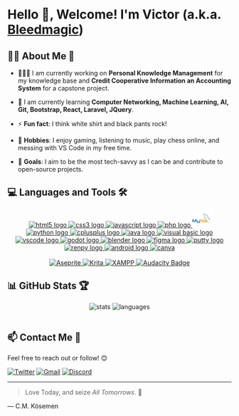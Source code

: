 # Hello 👋, Welcome! I'm Victor (a.k.a. [Bleedmagic][steam])

## 👨‍💻 About Me 📖

- 👨🏻‍💻 I am currently working on **Personal Knowledge Management** for my knowledge base and **Credit Cooperative Information an Accounting System** for a capstone project.

- 🌱 I am currently learning **Computer Networking, Machine Learning, AI, Git, Bootstrap, React, Laravel, JQuery**.

- ⚡ **Fun fact**: I think white shirt and black pants rock!

- 🎲 **Hobbies**: I enjoy gaming, listening to music, play chess online, and messing with VS Code in my free time.

- 🎯 **Goals**: I aim to be the most tech-savvy as I can be and contribute to open-source projects.

## 💻 Languages and Tools 🛠️

<div align="center">
  <a href="https://developer.mozilla.org/en-US/docs/Web/HTML">
    <img src="https://cdn.jsdelivr.net/gh/devicons/devicon/icons/html5/html5-original.svg" height="40" alt="html5 logo" />
  </a>
  <a href="https://developer.mozilla.org/en-US/docs/Web/CSS">
    <img src="https://cdn.jsdelivr.net/gh/devicons/devicon/icons/css3/css3-original.svg" height="40" alt="css3 logo" />
  </a>
  <a href="https://developer.mozilla.org/en-US/docs/Web/JavaScript">
    <img src="https://cdn.jsdelivr.net/gh/devicons/devicon/icons/javascript/javascript-original.svg" height="40" alt="javascript logo" />
  </a>
  <a href="https://www.php.net/docs.php">
    <img src="https://cdn.jsdelivr.net/gh/devicons/devicon/icons/php/php-original.svg" height="40" alt="php logo" />
  </a>
  <a href="https://dev.mysql.com/doc/">
    <img src="https://raw.githubusercontent.com/devicons/devicon/master/icons/mysql/mysql-original-wordmark.svg" height="40" alt="mysql logo" />
  </a>
  <a href="https://docs.python.org/3/">
    <img src="https://cdn.jsdelivr.net/gh/devicons/devicon/icons/python/python-original.svg" height="40" alt="python logo" />
  </a>
  <a href="https://en.cppreference.com/w/">
    <img src="https://cdn.jsdelivr.net/gh/devicons/devicon/icons/cplusplus/cplusplus-original.svg" height="40" alt="cplusplus logo" />
  </a>
  <a href="https://docs.oracle.com/javase/8/docs/api/">
    <img src="https://cdn.jsdelivr.net/gh/devicons/devicon/icons/java/java-original.svg" height="40" alt="java logo" />
  </a>
  <a href="https://docs.microsoft.com/en-us/dotnet/visual-basic/" target="_blank" rel="noreferrer">
    <img src="https://cdn.jsdelivr.net/gh/devicons/devicon/icons/visualbasic/visualbasic-plain.svg" height="40" alt="visual basic logo" />
  </a>

  <a href="https://code.visualstudio.com/">
    <img src="https://cdn.jsdelivr.net/gh/devicons/devicon/icons/vscode/vscode-original.svg" height="40" alt="vscode logo" />
  </a>
  <a href="https://godotengine.org/">
    <img src="https://cdn.jsdelivr.net/gh/devicons/devicon/icons/godot/godot-original.svg" height="40" alt="godot logo" />
  </a>
  <a href="https://www.blender.org/">
    <img src="https://cdn.jsdelivr.net/gh/devicons/devicon/icons/blender/blender-original.svg" height="40" alt="blender logo" />
  </a>
  <a href="https://www.figma.com/">
    <img src="https://cdn.jsdelivr.net/gh/devicons/devicon/icons/figma/figma-original.svg" height="40" alt="figma logo" />
  </a>
  <a href="https://www.chiark.greenend.org.uk/~sgtatham/putty/latest.html">
    <img src="https://cdn.jsdelivr.net/gh/devicons/devicon/icons/putty/putty-original.svg" height="40" alt="putty logo" />
  </a>
  <a href="https://www.renpy.org/">
    <img src="https://cdn.jsdelivr.net/gh/devicons/devicon/icons/renpy/renpy-original.svg" height="40" alt="renpy logo" />
  </a>
  <a href="https://developer.android.com/">
    <img src="https://cdn.jsdelivr.net/gh/devicons/devicon/icons/android/android-original.svg" height="40" alt="android logo" />
  </a>
  <a href="https://www.canva.com/">
    <img src="https://cdn.jsdelivr.net/gh/devicons/devicon@latest/icons/canva/canva-original.svg" height="40" alt="canva"/>
  </a>
</div>

<br>

<div align="center">
<a href="https://www.aseprite.org/">
  <img src="https://img.shields.io/badge/Aseprite-FFFFFF?style=for-the-badge&logo=Aseprite&logoColor=" alt="Aseprite" />
</a>
<a href="https://krita.org/en/">
  <img src="https://img.shields.io/badge/Krita-203759?style=for-the-badge&logo=krita&logoColor=EEF37B" alt="Krita" />
</a>
<a href="https://www.apachefriends.org/index.html">
  <img src="https://img.shields.io/static/v1?style=for-the-badge&message=XAMPP&color=FB7A24&logo=XAMPP&logoColor=FFFFFF&label=" alt="XAMPP" />
</a>
<a href="https://www.audacityteam.org/">
  <img src="https://img.shields.io/badge/Audacity-0024da?style=for-the-badge&logo=Audacity" alt="Audacity Badge">
</a>
</div>

## 📊 GitHub Stats 🏆

<div align="center">
  <img src="https://github-readme-stats.vercel.app/api?username=bleedmagic&hide_title=false&hide_rank=false&show_icons=true&include_all_commits=true&count_private=true&disable_animations=false&theme=dracula&locale=en&hide_border=false" height="150" alt="stats"  />
  <img src="https://github-readme-stats.vercel.app/api/top-langs?username=bleedmagic&locale=en&hide_title=false&layout=compact&card_width=320&langs_count=5&theme=dracula&hide_border=false" height="150" alt="languages"  />
</div>

<div align="center">
<img src="https://github-profile-trophy.vercel.app/?username=Bleedmagic&theme=dracula&no-frame=false&no-bg=true&margin-w=4" alt=""></img>
</div>

## 📫 Contact Me 📧

Feel free to reach out or follow! 😊

[![Twitter](https://img.shields.io/badge/Twitter-1DA1F2?style=for-the-badge&logo=twitter&logoColor=white)](https://twitter.com/Bleedmagic87)
[![Gmail](https://img.shields.io/badge/Gmail-D14836?style=for-the-badge&logo=gmail&logoColor=white)](mailto:bleedmagic87@gmail.com)
[![Discord](https://img.shields.io/badge/Discord-7289DA?style=for-the-badge&logo=discord&logoColor=white)](https://discordapp.com/users/bleedmagic)

---

> Love Today, and seize _All Tomorrows_. 🌟

— C.M. Kösemen

[steam]: https://steamcommunity.com/profiles/76561198444268546
